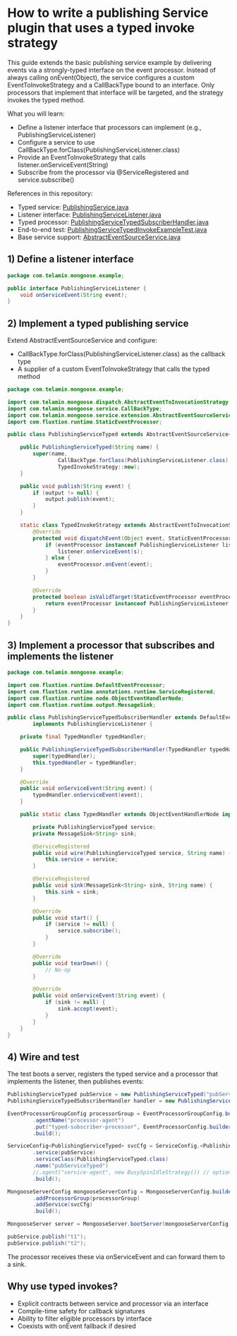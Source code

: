 # How to write a publishing Service plugin that uses a typed invoke strategy

This guide extends the basic publishing service example by delivering events via a strongly-typed interface on the event
processor. Instead of always calling onEvent(Object), the service configures a custom EventToInvokeStrategy and a
CallBackType bound to an interface. Only processors that implement that interface will be targeted, and the strategy
invokes the typed method.

What you will learn:

- Define a listener interface that processors can implement (e.g., PublishingServiceListener)
- Configure a service to use CallBackType.forClass(PublishingServiceListener.class)
- Provide an EventToInvokeStrategy that calls listener.onServiceEvent(String)
- Subscribe from the processor via @ServiceRegistered and service.subscribe()

References in this repository:

- Typed
  service: [PublishingService.java](https://github.com/gregv12/fluxtion-server/blob/main/src/test/java/com/telamin/mongoose/example/PublishingServiceTyped.java)
- Listener
  interface: [PublishingServiceListener.java](https://github.com/gregv12/fluxtion-server/blob/main/src/test/java/com/telamin/mongoose/example/PublishingServiceListener.java)
- Typed
  processor: [PublishingServiceTypedSubscriberHandler.java](https://github.com/gregv12/fluxtion-server/blob/main/src/test/java/com/telamin/mongoose/example/PublishingServiceTypedSubscriberHandler.java)
- End-to-end
  test: [PublishingServiceTypedInvokeExampleTest.java](https://github.com/gregv12/fluxtion-server/blob/main/src/test/java/com/telamin/mongoose/example/PublishingServiceTypedInvokeExampleTest.java)
- Base service
  support: [AbstractEventSourceService.java](https://github.com/gregv12/fluxtion-server/blob/main/src/main/java/com/telamin/mongoose/service/extension/AbstractEventSourceService.java)

## 1) Define a listener interface

```java
package com.telamin.mongoose.example;

public interface PublishingServiceListener {
    void onServiceEvent(String event);
}
```

## 2) Implement a typed publishing service

Extend AbstractEventSourceService<String> and configure:

- CallBackType.forClass(PublishingServiceListener.class) as the callback type
- A supplier of a custom EventToInvokeStrategy that calls the typed method

```java
package com.telamin.mongoose.example;

import com.telamin.mongoose.dispatch.AbstractEventToInvocationStrategy;
import com.telamin.mongoose.service.CallBackType;
import com.telamin.mongoose.service.extension.AbstractEventSourceService;
import com.fluxtion.runtime.StaticEventProcessor;

public class PublishingServiceTyped extends AbstractEventSourceService<String> {

    public PublishingServiceTyped(String name) {
        super(name,
                CallBackType.forClass(PublishingServiceListener.class),
                TypedInvokeStrategy::new);
    }

    public void publish(String event) {
        if (output != null) {
            output.publish(event);
        }
    }

    static class TypedInvokeStrategy extends AbstractEventToInvocationStrategy {
        @Override
        protected void dispatchEvent(Object event, StaticEventProcessor eventProcessor) {
            if (eventProcessor instanceof PublishingServiceListener listener && event instanceof String s) {
                listener.onServiceEvent(s);
            } else {
                eventProcessor.onEvent(event);
            }
        }

        @Override
        protected boolean isValidTarget(StaticEventProcessor eventProcessor) {
            return eventProcessor instanceof PublishingServiceListener;
        }
    }
}
```

## 3) Implement a processor that subscribes and implements the listener

```java
package com.telamin.mongoose.example;

import com.fluxtion.runtime.DefaultEventProcessor;
import com.fluxtion.runtime.annotations.runtime.ServiceRegistered;
import com.fluxtion.runtime.node.ObjectEventHandlerNode;
import com.fluxtion.runtime.output.MessageSink;

public class PublishingServiceTypedSubscriberHandler extends DefaultEventProcessor
        implements PublishingServiceListener {

    private final TypedHandler typedHandler;

    public PublishingServiceTypedSubscriberHandler(TypedHandler typedHandler) {
        super(typedHandler);
        this.typedHandler = typedHandler;
    }

    @Override
    public void onServiceEvent(String event) {
        typedHandler.onServiceEvent(event);
    }

    public static class TypedHandler extends ObjectEventHandlerNode implements PublishingServiceListener {

        private PublishingServiceTyped service;
        private MessageSink<String> sink;

        @ServiceRegistered
        public void wire(PublishingServiceTyped service, String name) {
            this.service = service;
        }

        @ServiceRegistered
        public void sink(MessageSink<String> sink, String name) {
            this.sink = sink;
        }

        @Override
        public void start() {
            if (service != null) {
                service.subscribe();
            }
        }

        @Override
        public void tearDown() {
            // No-op
        }

        @Override
        public void onServiceEvent(String event) {
            if (sink != null) {
                sink.accept(event);
            }
        }
    }
}
```

## 4) Wire and test

The test boots a server, registers the typed service and a processor that implements the listener, then publishes
events:

```java
PublishingServiceTyped pubService = new PublishingServiceTyped("pubServiceTyped");
PublishingServiceTypedSubscriberHandler handler = new PublishingServiceTypedSubscriberHandler(new PublishingServiceTypedSubscriberHandler.TypedHandler());

EventProcessorGroupConfig processorGroup = EventProcessorGroupConfig.builder()
        .agentName("processor-agent")
        .put("typed-subscriber-processor", EventProcessorConfig.builder().handler(handler).build())
        .build();

ServiceConfig<PublishingServiceTyped> svcCfg = ServiceConfig.<PublishingServiceTyped>builder()
        .service(pubService)
        .serviceClass(PublishingServiceTyped.class)
        .name("pubServiceTyped")
        //.agent("service-agent", new BusySpinIdleStrategy()) // optional: uncomment to give the service its own agent
        .build();

MongooseServerConfig mongooseServerConfig = MongooseServerConfig.builder()
        .addProcessorGroup(processorGroup)
        .addService(svcCfg)
        .build();

MongooseServer server = MongooseServer.bootServer(mongooseServerConfig, rec -> {});

pubService.publish("t1");
pubService.publish("t2");
```

The processor receives these via onServiceEvent and can forward them to a sink.

## Why use typed invokes?

- Explicit contracts between service and processor via an interface
- Compile-time safety for callback signatures
- Ability to filter eligible processors by interface
- Coexists with onEvent fallback if desired
